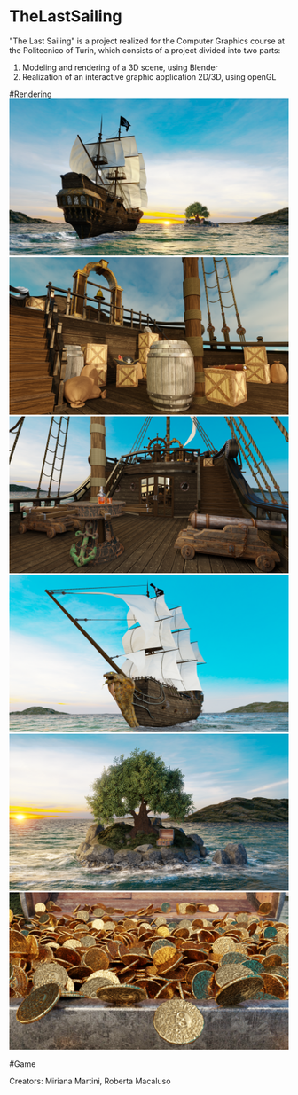 # TheLastSailing
"The Last Sailing" is a project  realized for the Computer Graphics course at the Politecnico of Turin, which consists of a project divided into two parts: 
1. Modeling and rendering of a 3D scene, using Blender
2. Realization of an interactive graphic application 2D/3D, using openGL


#Rendering
![image](https://github.com/MirianaMartini/TheLastSailing/blob/main/Rendering/Render_1.png)
![image](https://github.com/MirianaMartini/TheLastSailing/blob/main/Rendering/Render_2.png)
![image](https://github.com/MirianaMartini/TheLastSailing/blob/main/Rendering/Render_3.png)
![image](https://github.com/MirianaMartini/TheLastSailing/blob/main/Rendering/Render_4.png)
![image](https://github.com/MirianaMartini/TheLastSailing/blob/main/Rendering/Render_5.png)
![image](https://github.com/MirianaMartini/TheLastSailing/blob/main/Rendering/Render_6.png)

#Game


Creators: Miriana Martini, Roberta Macaluso
